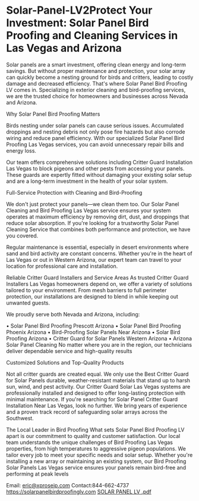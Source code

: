 # Solar-Panel-LV2Protect Your Investment: Solar Panel Bird Proofing and Cleaning Services in Las Vegas and Arizona 

Solar panels are a smart investment, offering clean energy and long-term savings. But without proper maintenance and protection, your solar array can quickly become a nesting ground for birds and critters, leading to costly damage and decreased efficiency. That's where Solar Panel Bird Proofing LV comes in. Specializing in exterior cleaning and bird-proofing services, we are the trusted choice for homeowners and businesses across Nevada and Arizona. 

Why Solar Panel Bird Proofing Matters 

Birds nesting under solar panels can cause serious issues. Accumulated droppings and nesting debris not only pose fire hazards but also corrode wiring and reduce panel efficiency. With our specialized Solar Panel Bird Proofing Las Vegas services, you can avoid unnecessary repair bills and energy loss. 

Our team offers comprehensive solutions including Critter Guard Installation Las Vegas to block pigeons and other pests from accessing your panels. These guards are expertly fitted without damaging your existing solar setup and are a long-term investment in the health of your solar 
system. 

Full-Service Protection with Cleaning and Bird-Proofing 

We don't just protect your panels—we clean them too. Our Solar Panel Cleaning and Bird Proofing Las Vegas service ensures your system operates at maximum efficiency by removing dirt, dust, and droppings that reduce solar absorption. If you're looking for a trustworthy Solar Panel Cleaning Service that combines both performance and protection, we have you covered. 

Regular maintenance is essential, especially in desert environments where sand and bird activity are constant concerns. Whether you're in the heart of Las Vegas or out in Western Arizona, our expert team can travel to your location for professional care and installation. 

Reliable Critter Guard Installers and Service Areas As trusted Critter Guard Installers Las Vegas homeowners depend on, we offer a variety of solutions 
tailored to your environment. From mesh barriers to full perimeter protection, our installations are designed to blend in while keeping out unwanted guests. 

We proudly serve both Nevada and Arizona, including: 

• Solar Panel Bird Proofing Prescott Arizona 
• Solar Panel Bird Proofing Phoenix Arizona 
• Bird-Proofing Solar Panels Near Arizona 
• Solar Bird Proofing Arizona 
• Critter Guard for Solar Panels Western Arizona 
• Arizona Solar Panel Cleaning 
No matter where you are in the region, our technicians 
deliver dependable service and high-quality results

Customized Solutions and Top-Quality Products

Not all critter guards are created equal. We only use the Best Critter Guard for Solar Panels durable, weather-resistant materials that stand up to harsh sun, 
wind, and pest activity. Our Critter Guard Solar Las Vegas systems are professionally installed and designed to offer long-lasting protection with minimal 
maintenance. If you're searching for Solar Panel Critter Guard Installation Near Las Vegas, look no further. We bring years of experience and a proven track record of safeguarding solar arrays across the Southwest. 

The Local Leader in Bird Proofing 
What sets Solar Panel Bird Proofing LV apart is our commitment to quality and customer satisfaction. Our local team understands the unique challenges of Bird Proofing Las Vegas properties, from high temperatures to aggressive pigeon populations. We tailor every job to meet your specific needs and solar setup. 
Whether you're installing a new array or maintaining an existing system, our Bird Proofing Solar Panels Las Vegas service ensures your panels remain bird-free and performing at peak levels

Email: eric@xproseip.com 
Contact:844-662-4737 
https://solarpanelbirdproofinglv.com 
[SOLAR PANEL LV .pdf](https://github.com/user-attachments/files/20219131/SOLAR.PANEL.LV.pdf)
